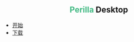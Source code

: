 <div align="center">
<h2>
<font color="#42b983">Perilla</font> Desktop
</h2>
</div>

* [开始](/zh-cn/perilla-desktop/)
* [下载](/zh-cn/perilla-desktop/download)
